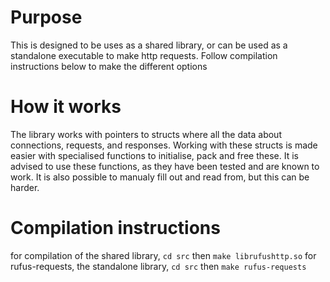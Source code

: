 
# Purpose

This is designed to be uses as a shared library, or can be used as a standalone executable to make http requests. Follow compilation instructions below to make the different options

# How it works

The library works with pointers to structs where all the data about connections, requests, and responses.
Working with these structs is made easier with specialised functions to initialise, pack and free these. It is advised to use these functions, as they have been tested and are known to work. It is also possible to manualy fill out and read from, but this can be harder.

# Compilation instructions

for compilation of the shared library, `cd src` then `make librufushttp.so`
for rufus-requests, the standalone library, `cd src` then `make rufus-requests`
